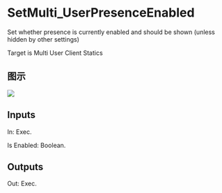 # SetMulti_UserPresenceEnabled

Set whether presence is currently enabled and should be shown (unless hidden by other settings)

Target is Multi User Client Statics

## 图示

![]($-20221218-20102638.png)

## Inputs

In: Exec.

Is Enabled: Boolean.  

## Outputs

Out: Exec.

